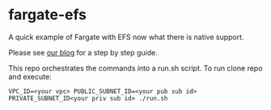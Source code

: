 # fargate-efs

A quick example of Fargate with EFS now what there is native support.

Please see [our blog](https://blog.mantalus.com/posts/flowlogs-deepdive/) for a step by step guide.

This repo orchestrates the commands into a run.sh script.  To run clone repo and execute:


```
VPC_ID=<your vpc> PUBLIC_SUBNET_ID=<your pub sub id> PRIVATE_SUBNET_ID<your priv sub id> ./run.sh
```
